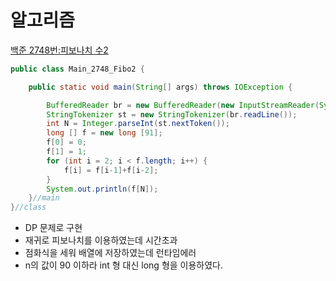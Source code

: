 # 알고리즘
[백준 2748번:피보나치 수2](https://www.acmicpc.net/problem/2748)

```java
public class Main_2748_Fibo2 {

	public static void main(String[] args) throws IOException {

		BufferedReader br = new BufferedReader(new InputStreamReader(System.in));
		StringTokenizer st = new StringTokenizer(br.readLine());
		int N = Integer.parseInt(st.nextToken());
		long [] f = new long [91];
		f[0] = 0;
		f[1] = 1;
		for (int i = 2; i < f.length; i++) {
			f[i] = f[i-1]+f[i-2];
		}
		System.out.println(f[N]);
	}//main
}//class
```
- DP 문제로 구현
- 재귀로 피보나치를 이용하였는데 시간초과
- 점화식을 세워 배열에 저장하였는데 런타임에러
- n의 값이 90 이하라 int 형 대신 long 형을 이용하였다.
